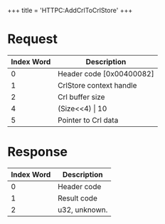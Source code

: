 +++
title = 'HTTPC:AddCrlToCrlStore'
+++

# Request

| Index Word | Description                |
|------------|----------------------------|
| 0          | Header code \[0x00400082\] |
| 1          | CrlStore context handle    |
| 2          | Crl buffer size            |
| 4          | (Size\<\<4) \| 10          |
| 5          | Pointer to Crl data        |

# Response

| Index Word | Description   |
|------------|---------------|
| 0          | Header code   |
| 1          | Result code   |
| 2          | u32, unknown. |

